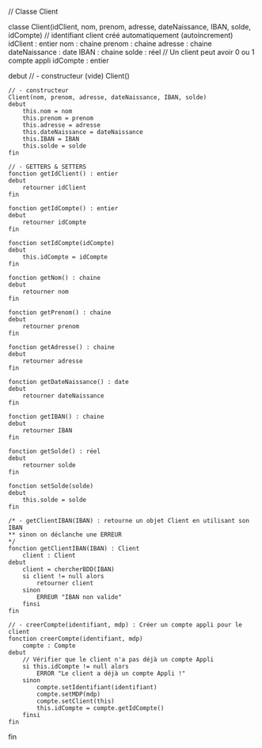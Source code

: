 // Classe Client

classe Client(idClient, nom, prenom, adresse, dateNaissance, IBAN, solde, idCompte)
    // identifiant client créé automatiquement (autoincrement)
    idClient : entier
    nom : chaine
    prenom : chaine
    adresse : chaine
    dateNaissance : date
    IBAN : chaine
    solde : réel
    // Un client peut avoir 0 ou 1 compte appli
    idCompte : entier 

debut
    // - constructeur (vide)
    Client()

    // - constructeur
    Client(nom, prenom, adresse, dateNaissance, IBAN, solde)
    debut
        this.nom = nom
        this.prenom = prenom
        this.adresse = adresse
        this.dateNaissance = dateNaissance
        this.IBAN = IBAN
        this.solde = solde
    fin

    // - GETTERS & SETTERS
    fonction getIdClient() : entier
    debut
        retourner idClient
    fin

    fonction getIdCompte() : entier
    debut
        retourner idCompte
    fin

    fonction setIdCompte(idCompte)
    debut
        this.idCompte = idCompte
    fin

    fonction getNom() : chaine
    debut
        retourner nom
    fin

    fonction getPrenom() : chaine
    debut
        retourner prenom
    fin

    fonction getAdresse() : chaine
    debut
        retourner adresse
    fin

    fonction getDateNaissance() : date
    debut
        retourner dateNaissance
    fin

    fonction getIBAN() : chaine
    debut
        retourner IBAN
    fin

    fonction getSolde() : réel
    debut
        retourner solde
    fin

    fonction setSolde(solde)
    debut
        this.solde = solde
    fin

    /* - getClientIBAN(IBAN) : retourne un objet Client en utilisant son IBAN
    ** sinon on déclanche une ERREUR
    */
    fonction getClientIBAN(IBAN) : Client
        client : Client
    debut
        client = chercherBDD(IBAN)
        si client != null alors
            retourner client
        sinon
            ERREUR "IBAN non valide"
        finsi
    fin

    // - creerCompte(identifiant, mdp) : Créer un compte appli pour le client
    fonction creerCompte(identifiant, mdp)
        compte : Compte
    debut
        // Vérifier que le client n'a pas déjà un compte Appli
        si this.idCompte != null alors
            ERROR "Le client a déjà un compte Appli !"
        sinon
            compte.setIdentifiant(identifiant)
            compte.setMDP(mdp)
            compte.setClient(this)
            this.idCompte = compte.getIdCompte()
        finsi
    fin
fin

